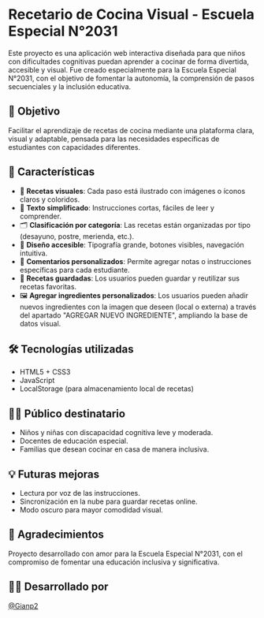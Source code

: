 # Recetario de Cocina Visual - Escuela Especial N°2031

Este proyecto es una aplicación web interactiva diseñada para que niños con dificultades cognitivas puedan aprender a cocinar de forma divertida, accesible y visual. Fue creado especialmente para la Escuela Especial N°2031, con el objetivo de fomentar la autonomía, la comprensión de pasos secuenciales y la inclusión educativa.

## 🎯 Objetivo
Facilitar el aprendizaje de recetas de cocina mediante una plataforma clara, visual y adaptable, pensada para las necesidades específicas de estudiantes con capacidades diferentes.

## 🧩 Características
- 📸 **Recetas visuales**: Cada paso está ilustrado con imágenes o íconos claros y coloridos.
- 📝 **Texto simplificado**: Instrucciones cortas, fáciles de leer y comprender.
- 🗂️ **Clasificación por categoría**: Las recetas están organizadas por tipo (desayuno, postre, merienda, etc.).
- 🧠 **Diseño accesible**: Tipografía grande, botones visibles, navegación intuitiva.
- 💬 **Comentarios personalizados**: Permite agregar notas o instrucciones específicas para cada estudiante.
- 💾 **Recetas guardadas**: Los usuarios pueden guardar y reutilizar sus recetas favoritas.
- 🖼️ **Agregar ingredientes personalizados**: Los usuarios pueden añadir nuevos ingredientes con la imagen que deseen (local o externa) a través del apartado "AGREGAR NUEVO INGREDIENTE", ampliando la base de datos visual.

## 🛠️ Tecnologías utilizadas
- HTML5 + CSS3
- JavaScript
- LocalStorage (para almacenamiento local de recetas)

## 👩‍🏫 Público destinatario
- Niños y niñas con discapacidad cognitiva leve y moderada.
- Docentes de educación especial.
- Familias que desean cocinar en casa de manera inclusiva.

## 💡 Futuras mejoras
- Lectura por voz de las instrucciones.
- Sincronización en la nube para guardar recetas online.
- Modo oscuro para mayor comodidad visual.

## 🏫 Agradecimientos
Proyecto desarrollado con amor para la Escuela Especial N°2031, con el compromiso de fomentar una educación inclusiva y significativa.

## 👨‍💻 Desarrollado por
[@Gianp2](https://github.com/Gianp2)
